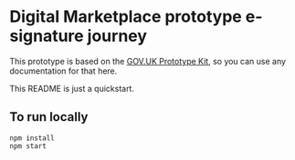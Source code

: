 # Digital Marketplace prototype e-signature journey

This prototype is based on the [GOV.UK Prototype Kit], so you can use any documentation for that here.

This README is just a quickstart.

## To run locally

    npm install
    npm start

[GOV.UK Prototype Kit]: https://govuk-prototype-kit.herokuapp.com
